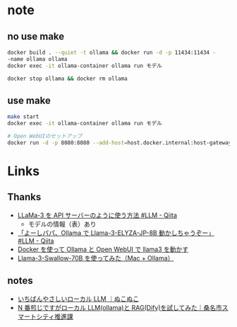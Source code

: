 # note

## no use make

```bash
docker build . --quiet -t ollama && docker run -d -p 11434:11434 -
-name ollama ollama
docker exec -it ollama-container ollama run モデル

docker stop ollama && docker rm ollama
```

## use make

```bash
make start
docker exec -it ollama-container ollama run モデル

# Open WebUIのセットアップ
docker run -d -p 8080:8080 --add-host=host.docker.internal:host-gateway -v open-webui:/app/backend/data --name open-webui --restart always ghcr.io/open-webui/open-webui:main
```

# Links

## Thanks

- [LLaMa-3 を API サーバーのように使う方法 #LLM - Qiita](https://qiita.com/tasuku-revol/items/6a287fb69ce4a423dbe0)
  - モデルの情報（表）あり
- [「よーしパパ、Ollama で Llama-3-ELYZA-JP-8B 動かしちゃうぞー」 #LLM - Qiita](https://qiita.com/s3kzk/items/3cebb8d306fb46cabe9f)
- [Docker を使って Ollama と Open WebUI で llama3 を動かす](https://zenn.dev/misora/articles/1037a94c53a5f0)
- [Llama-3-Swallow-70B を使ってみた（Mac + Ollama）](https://zenn.dev/robustonian/articles/llama3_swallow_70b#ollama-modelfile%E3%81%AE%E4%BD%9C%E6%88%90)

## notes

- [いちばんやさしいローカル LLM ｜ぬこぬこ](https://note.com/schroneko/n/n8b1a5bbc740b)
- [N 番煎じですがローカル LLM(ollama)と RAG(Dify)を試してみた｜桑名市スマートシティ推進課](http://kuwana-city.note.jp/n/nd64b8dcfb830)
